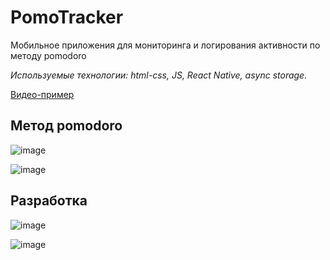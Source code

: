 

# PomoTracker
Мобильное приложения для мониторинга и логирования активности по методу pomodoro

*Используемые технологии: html-css, JS, React Native, async storage.*

[Видео-пример](https://github.com/user-attachments/assets/67887026-3ffd-4c57-aad4-264a30915280)

## Метод pomodoro

![image](https://github.com/user-attachments/assets/8b9cb4a1-53dc-45e1-bfe4-ce9570a4943e)

![image](https://github.com/user-attachments/assets/3c1fa2b4-4fc2-4aa9-94b6-42cdb771f182)

## Разработка

![image](https://github.com/user-attachments/assets/8085a330-5150-48c2-a954-2c94ae797653)

![image](https://github.com/user-attachments/assets/800dcafd-77cc-494c-92d7-4867a7e473fb)

